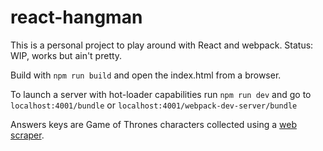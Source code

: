 # react-hangman
This is a personal project to play around with React and webpack. Status: WIP, works but ain't pretty.

Build with `npm run build` and open the index.html from a browser.

To launch a server with hot-loader capabilities run `npm run dev` and go to `localhost:4001/bundle` or `localhost:4001/webpack-dev-server/bundle`

Answers keys are Game of Thrones characters collected using a [web scraper](https://github.com/fakepanda/wiki-got-scraper).